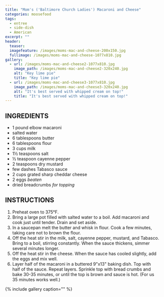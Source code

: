 ```yaml
---
title: "Mom's ('Baltimore Church Ladies') Macaroni and Cheese"
categories: moosefood
tags: 
  - entree
  - side-dish
  - American
excerpt: ""
header:
  teaser:
  imagefeature: /images/moms-mac-and-cheese-200x150.jpg
  fullimage: /images/moms-mac-and-cheese-1077x810.jpg
gallery:
  - url: /images/moms-mac-and-cheese2-1077x810.jpg
    image_path: /images/moms-mac-and-cheese2-320x240.jpg
    alt: "Key lime pie"
    title: "Key lime pie"
  - url: /images/moms-mac-and-cheese3-1077x810.jpg
    image_path: /images/moms-mac-and-cheese3-320x240.jpg
    alt: "It's best served with whipped cream on top!"
    title: "It's best served with whipped cream on top!"
---
```


## INGREDIENTS
* 1 pound elbow macaroni
* salted water
* 6 tablespoons butter
* 6 tablespoons flour
* 3 cups milk
* 1½ teaspoons salt
* ½ teaspoon cayenne pepper
* 2 teaspoons dry mustard
* few dashes Tabasco sauce
* 2 cups grated sharp cheddar cheese
* 2 eggs _beaten_
* dried breadcrumbs _for topping_

## INSTRUCTIONS
1. Preheat oven to 375°F.
2. Bring a large pot filled with salted water to a boil. Add macaroni and cook just until tender. Drain and set aside.
3. In a saucepan melt the butter and whisk in flour. Cook a few minutes, taking care not to brown the flour.
4. Off the heat stir in the milk, salt, cayenne pepper, mustard, and Tabasco. Bring to a boil, stirring constantly. When the sauce thickens, simmer several minutes longer.
5. Off the heat stir in the cheese. When the sauce has cooled slightly, add the eggs and mix well.
6. Layer half of the macaroni in a buttered 9"x13" baking dish. Top with half of the sauce. Repeat layers. Sprinkle top with bread crumbs and bake 30-35 minutes, or until the top is brown and sauce is hot. (For us 35 minutes works well.)

{% include gallery caption="" %}